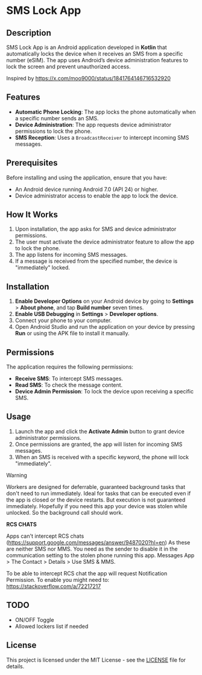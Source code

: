 # SMS Lock App

## Description

SMS Lock App is an Android application developed in **Kotlin** that automatically locks the device when it receives an SMS from a specific number (eSIM). The app uses Android’s device administration features to lock the screen and prevent unauthorized access.

Inspired by https://x.com/moo9000/status/1841764146716532920 


## Features

- **Automatic Phone Locking**: The app locks the phone automatically when a specific number sends an SMS.
- **Device Administration**: The app requests device administrator permissions to lock the phone.
- **SMS Reception**: Uses a `BroadcastReceiver` to intercept incoming SMS messages.

## Prerequisites

Before installing and using the application, ensure that you have:

- An Android device running Android 7.0 (API 24) or higher.
- Device administrator access to enable the app to lock the device.

## How It Works

1. Upon installation, the app asks for SMS and device administrator permissions.
2. The user must activate the device administrator feature to allow the app to lock the phone.
3. The app listens for incoming SMS messages.
4. If a message is received from the specified number, the device is "immediately" locked.

## Installation

1. **Enable Developer Options** on your Android device by going to **Settings** > **About phone**, and tap **Build number** seven times.
2. **Enable USB Debugging** in **Settings** > **Developer options**.
3. Connect your phone to your computer.
4. Open Android Studio and run the application on your device by pressing **Run** or using the APK file to install it manually.

## Permissions

The application requires the following permissions:

- **Receive SMS**: To intercept SMS messages.
- **Read SMS**: To check the message content.
- **Device Admin Permission**: To lock the device upon receiving a specific SMS.

## Usage

1. Launch the app and click the **Activate Admin** button to grant device administrator permissions.
2. Once permissions are granted, the app will listen for incoming SMS messages.
3. When an SMS is received with a specific keyword, the phone will lock "immediately".


> [!WARNING]  
> Workers are designed for deferrable, guaranteed background tasks that don't need to run immediately. Ideal for tasks that can be executed even if the app is closed or the device restarts. But execution is not guaranteed immediately.
> Hopefully if you need this app your device was stolen while unlocked. So the background call should work.


**RCS CHATS**

Apps can't intercept RCS chats (https://support.google.com/messages/answer/9487020?hl=en)
As these are neither SMS nor MMS. 
You need as the sender to disable it in the communication setting to the stolen phone running this app.
Messages App > The Contact >  Details > Use SMS & MMS.

To be able to intercept RCS chat the app will request Notification Permission.
To enable you might need to: https://stackoverflow.com/a/72217217

## TODO

- ON/OFF Toggle
- Allowed lockers list if needed

## License

This project is licensed under the MIT License - see the [LICENSE](LICENSE) file for details.
